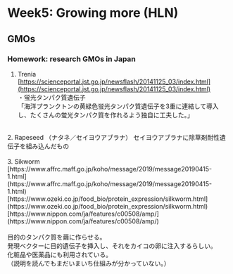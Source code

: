 # Week5: Growing more (HLN)
## GMOs

### Homework: research GMOs in Japan
1. Trenia
[https://scienceportal.jst.go.jp/newsflash/20141125_03/index.html](https://scienceportal.jst.go.jp/newsflash/20141125_03/index.html)<br/>
・蛍光タンパク質遺伝子<br/>
「海洋プランクトンの黄緑色蛍光タンパク質遺伝子を3重に連結して導入し、たくさんの蛍光タンパク質を作れるよう独自に工夫した。」<br/>
<br/>
2. Rapeseed （ナタネ／セイヨウアブラナ）
セイヨウアブラナに除草剤耐性遺伝子を組み込んだもの<br/>
<br/>
3. Sikworm
[https://www.affrc.maff.go.jp/koho/message/2019/message20190415-1.html](https://www.affrc.maff.go.jp/koho/message/2019/message20190415-1.html)<br/>
[https://www.ozeki.co.jp/food_bio/protein_expression/silkworm.html](https://www.ozeki.co.jp/food_bio/protein_expression/silkworm.html)<br/>
[https://www.nippon.com/ja/features/c00508/amp/](https://www.nippon.com/ja/features/c00508/amp/)<br/>
<br/>
目的のタンパク質を繭に作らせる。<br/>
発現ベクターに目的遺伝子を挿入し、それをカイコの卵に注入するらしい。<br/>
化粧品や医薬品にも利用されている。<br/>
（説明を読んでもまだいまいち仕組みが分かっていない。）<br/>
<br/>
